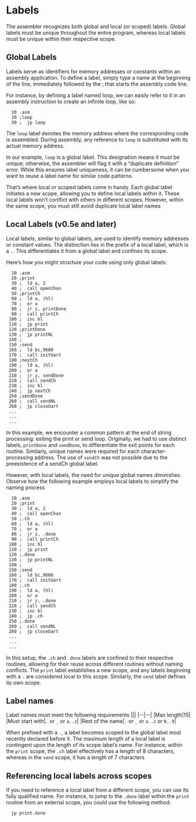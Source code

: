 # Labels
The assembler recognizes both global and local (or scoped) labels. Global labels must be unique throughout the entire program, whereas local labels must be unique within their respective scope.

## Global Labels
Labels serve as identifiers for memory addresses or constants within an assembly application. To define a label, simply type a name at the beginning of the line, immediately followed by the ; that starts the assembly code line.

For instance, by defining a label named loop, we can easily refer to it in an assembly instruction to create an infinite loop, like so:
```
  10 .asm
  20 ;loop
  30 ;  jp loop
```

The `loop` label denotes the memory address where the corresponding code is assembled. During assembly, any reference to `loop` is substituted with its actual memory address.

In our example, `loop` is a global label. This designation means it must be unique; otherwise, the assembler will flag it with a “duplicate definition” error. While this ensures label uniqueness, it can be cumbersome when you want to reuse a label name for similar code patterns.

That’s where local or scoped labels come in handy. Each global label initiates a new scope, allowing you to define local labels within it. These local labels won’t conflict with others in different scopes. However, within the same scope, you must still avoid duplicate local label names

## Local Labels (v0.5e and later)
Local labels, similar to global labels, are used to identify memory addresses or constant values. The distinction lies in the prefix of a local label, which is a `.`. This differentiates it from a global label and confines its scope.

Here’s how you might structure your code using only global labels:
```
  10 .asm
  20 ;print
  30 ;  ld a, 2
  40 ;  call openChan
  50 ;printCh
  60 ;  ld a, (hl)
  70 ;  or a
  80 ;  jr z, printDone
  90 ;  call printCh
 100 ;  inc hl
 110 ;  jp print
 120 ;printDone
 130 ;  jp printNL
 140 ;
 150 ;send
 160 ;  ld bc,9600
 170 ;  call initUart
 180 ;nextCh
 190 ;  ld a, (hl)
 200 ;  or a
 210 ;  jr z, sendDone
 220 ;  call sendCh
 230 ;  inc hl
 240 ;  jp nextCh
 250 ;sendDone
 260 ;  call sendNL
 260 ;  jp closeUart
 ...
 ...
 ...
```

In this example, we encounter a common pattern at the end of string processing: exiting the print or send loop. Originally, we had to use distinct labels, `printDone` and `sendDone`, to differentiate the exit points for each routine. Similarly, unique names were required for each character-processing address. The use of `sendCh` was not possible due to the preexistence of a sendCh global label.

However, with local labels, the need for unique global names diminishes. Observe how the following example employs local labels to simplify the naming process

```
  10 .asm
  20 ;print
  30 ;  ld a, 2
  40 ;  call openChan
  50 ;.ch
  60 ;  ld a, (hl)
  70 ;  or a
  80 ;  jr z, .done
  90 ;  call printCh
 100 ;  inc hl
 110 ;  jp print
 120 ;.done
 130 ;  jp printNL
 140 ;
 150 ;send
 160 ;  ld bc,9600
 170 ;  call initUart
 180 ;.ch
 190 ;  ld a, (hl)
 200 ;  or a
 210 ;  jr z, .done
 220 ;  call sendCh
 230 ;  inc hl
 240 ;  jp .ch
 250 ;.done
 260 ;  call sendNL
 260 ;  jp closeUart
 ...
 ...
 ...
```
In this setup, the `.ch` and `.done` labels are confined to their respective routines, allowing for their reuse across different routines without naming conflicts. The `print` label establishes a new scope, and any labels beginning with a `.` are considered local to this scope. Similarly, the `send` label defines its own scope.

## Label names
Label names must meet the following requirements
|||
|--|--|
|Max length|15|
|Must start with|`.` or `_` or `a..z`|
|Rest of the name|`.` or `_` or `a..z` or `0..9`|

When prefixed with a `.`, a label becomes scoped to the global label most recently declared before it. The maximum length of a local label is contingent upon the length of its scope label’s name. For instance, within the `print` scope, the `.ch` label effectively has a length of 8 characters, whereas in the `send` scope, it has a length of 7 characters

## Referencing local labels across scopes
If you need to reference a local label from a different scope, you can use its fully qualified name. For instance, to jump to the `.done` label within the `print` routine from an external scope, you could use the following method:

```
  jp print.done
```



